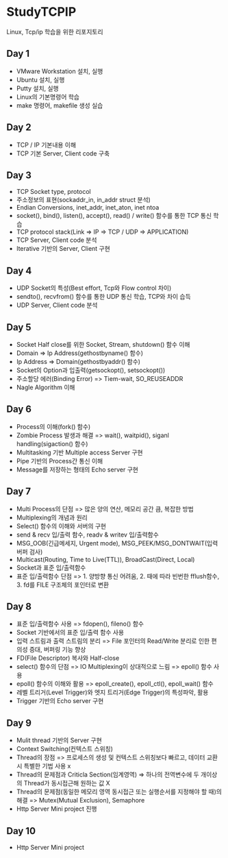 # StudyTCPIP
Linux, Tcp/ip 학습을 위한 리포지토리

## Day 1
  - VMware Workstation 설치, 실행
  - Ubuntu 설치, 실행
  - Putty 설치, 실행
  - Linux의 기본명령어 학습
  - make 명령어, makefile 생성 실습

## Day 2
  - TCP / IP 기본내용 이해
  - TCP 기본 Server, Client code 구축
  
## Day 3
  - TCP Socket type, protocol
  - 주소정보의 표현(sockaddr_in, in_addr struct 분석)
  - Endian Conversions, inet_addr, inet_aton, inet ntoa
  - socket(), bind(), listen(), accept(), read() / write() 함수를 통한 TCP 통신 학습
  - TCP protocol stack(Link => IP => TCP / UDP => APPLICATION)
  - TCP Server, Client code 분석
  - lterative 기반의 Server, Client 구현

## Day 4
  - UDP Socket의 특성(Best effort, Tcp와 Flow control 차이)
  - sendto(), recvfrom() 함수를 통한 UDP 통신 학습, TCP와 차이 습득
  - UDP Server, Client code 분석

## Day 5
  - Socket Half close를 위한 Socket, Stream, shutdown() 함수 이해
  - Domain => Ip Address(gethostbyname() 함수)
  - Ip Address => Domain(gethostbyaddr() 함수)
  - Socket의 Option과 입출력(getsockopt(), setsockopt())
  - 주소할당 에러(Binding Error) => Tiem-wait, SO_REUSEADDR
  - Nagle Algorithm 이해

## Day 6
  - Process의 이해(fork() 함수)
  - Zombie Process 발생과 해결 => wait(), waitpid(), siganl handling(sigaction() 함수)
  - Multitasking 기반 Multiple access Server 구현
  - Pipe 기반의 Process간 통신 이해
  - Message를 저장하는 형태의 Echo server 구현

## Day 7
  - Multi Process의 단점 => 많은 양의 연산, 메모리 공간 큼, 복잡한 방법
  - Multiplexing의 개념과 원리
  - Select() 함수의 이해와 서버의 구현
  - send & recv 입/출력 함수, readv & writev 입/출력함수
  - MSG_OOB(긴급메세지, Urgent mode), MSG_PEEK/MSG_DONTWAIT(입력버퍼 검사)
  - Multicast(Routing, Time to Live(TTL)), BroadCast(Direct, Local) 
  - Socket과 표준 입/출력함수
  - 표준 입/출력함수 단점 => 1. 양방향 통신 어려움, 2. 때에 따라 빈번한 fflush함수, 3. fd를 FILE 구조체의 포인터로 변환
  
## Day 8
  - 표준 입/출력함수 사용 => fdopen(), fileno() 함수
  - Socket 기반에서의 표준 입/출력 함수 사용
  - 입력 스트림과 출력 스트림의 분리 => File 포인터의 Read/Write 분리로 인한 편의성 증대, 버퍼링 기능 향상
  - FD(File Descriptor) 복사와 Half-close
  - select() 함수의 단점 => IO Multiplexing이 상대적으로 느림 => epoll() 함수 사용
  - epoll() 함수의 이해와 활용 => epoll_create(), epoll_ctl(), epoll_wait() 함수
  - 레벨 트리거(Level Trigger)와 엣지 트리거(Edge Trigger)의 특성파악, 활용
  - Trigger 기반의 Echo server 구현

## Day 9
  - Mulit thread 기반의 Server 구현
  - Context Switching(컨텍스트 스위칭)
  - Thread의 장점 => 프로세스의 생성 및 컨텍스트 스위칭보다 빠르고, 데이터 교환시 특별한 기법 사용 x
  - Thread의 문제점과 Criticla Section(임계영역) => 하나의 전역변수에 두 개이상의 Thread가 동시접근해 원하는 값 X
  - Thread의 문제점(동일한 메모리 영역 동시접근 또는 실행순서를 지정해야 할 때)의 해결 => Mutex(Mutual Exclusion), Semaphore
  - Http Server Mini project 진행
  
## Day 10
  - Http Server Mini project 
